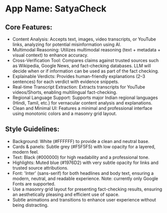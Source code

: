 # **App Name**: SatyaCheck

## Core Features:

- Content Analysis: Accepts text, images, video transcripts, or YouTube links, analyzing for potential misinformation using AI.
- Multimodal Reasoning: Utilizes multimodal reasoning (text + metadata + visual context) to enhance accuracy.
- Cross-Verification Tool: Compares claims against trusted sources such as Wikipedia, Google News, and fact-checking databases. LLM will decide when or if information can be used as part of the fact checking.
- Explainable Verdicts: Provides human-friendly explanations (2–3 sentences) for each verdict with evidence snippets.
- Real-time Transcript Extraction: Extracts transcripts for YouTube videos/Shorts, enabling multilingual fact-checking.
- Regional Language Support: Supports major Indian regional languages (Hindi, Tamil, etc.) for vernacular content analysis and explanations.
- Clean and Minimal UI: Features a minimal and professional interface using monotonic colors and a masonry grid layout.

## Style Guidelines:

- Background: White (#FFFFFF) to provide a clean and neutral base.
- Cards & panels: Subtle grey (#F5F5F5) with low opacity for a layered, modern feel.
- Text: Black (#000000) for high readability and a professional tone.
- Highlights: Muted blue (#1976D2) with very subtle opacity for links and trusted source attributions.
- Font: 'Inter' (sans-serif) for both headlines and body text, ensuring a modern, neutral, and readable experience. Note: currently only Google Fonts are supported.
- Use a masonry grid layout for presenting fact-checking results, ensuring an aesthetically pleasing and efficient use of space.
- Subtle animations and transitions to enhance user experience without being distracting.